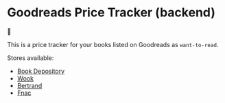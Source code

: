 Goodreads Price Tracker (backend) 
=
:orange_book:

This is a price tracker for your books listed on Goodreads as `want-to-read`.

Stores available:

* [Book Depository](https://www.bookdepository.com/)
* [Wook](https://www.wook.pt/) 
* [Bertrand](https://www.bertrand.pt/) 
* [Fnac](https://www.fnac.pt/)

